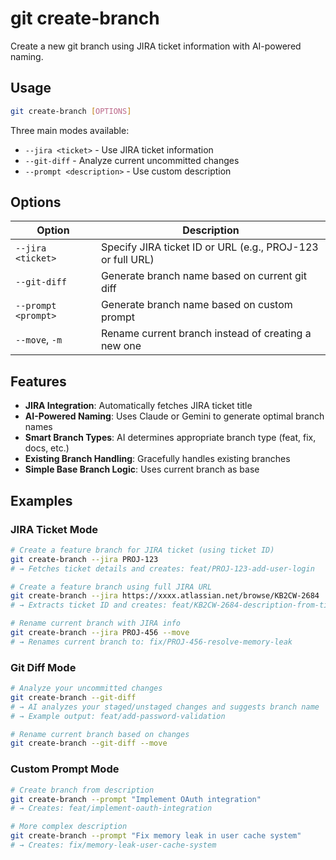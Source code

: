 # git create-branch

Create a new git branch using JIRA ticket information with AI-powered naming.

## Usage

```bash
git create-branch [OPTIONS]
```

Three main modes available:

- `--jira <ticket>` - Use JIRA ticket information
- `--git-diff` - Analyze current uncommitted changes
- `--prompt <description>` - Use custom description

## Options

| Option              | Description                                                |
| ------------------- | ---------------------------------------------------------- |
| `--jira <ticket>`   | Specify JIRA ticket ID or URL (e.g., PROJ-123 or full URL) |
| `--git-diff`        | Generate branch name based on current git diff             |
| `--prompt <prompt>` | Generate branch name based on custom prompt                |
| `--move`, `-m`      | Rename current branch instead of creating a new one        |

## Features

- **JIRA Integration**: Automatically fetches JIRA ticket title
- **AI-Powered Naming**: Uses Claude or Gemini to generate optimal branch names
- **Smart Branch Types**: AI determines appropriate branch type (feat, fix, docs, etc.)
- **Existing Branch Handling**: Gracefully handles existing branches
- **Simple Base Branch Logic**: Uses current branch as base

## Examples

### JIRA Ticket Mode

```bash
# Create a feature branch for JIRA ticket (using ticket ID)
git create-branch --jira PROJ-123
# → Fetches ticket details and creates: feat/PROJ-123-add-user-login

# Create a feature branch using full JIRA URL
git create-branch --jira https://xxxx.atlassian.net/browse/KB2CW-2684
# → Extracts ticket ID and creates: feat/KB2CW-2684-description-from-ticket

# Rename current branch with JIRA info
git create-branch --jira PROJ-456 --move
# → Renames current branch to: fix/PROJ-456-resolve-memory-leak
```

### Git Diff Mode

```bash
# Analyze your uncommitted changes
git create-branch --git-diff
# → AI analyzes your staged/unstaged changes and suggests branch name
# → Example output: feat/add-password-validation

# Rename current branch based on changes
git create-branch --git-diff --move
```

### Custom Prompt Mode

```bash
# Create branch from description
git create-branch --prompt "Implement OAuth integration"
# → Creates: feat/implement-oauth-integration

# More complex description
git create-branch --prompt "Fix memory leak in user cache system"
# → Creates: fix/memory-leak-user-cache-system
```
